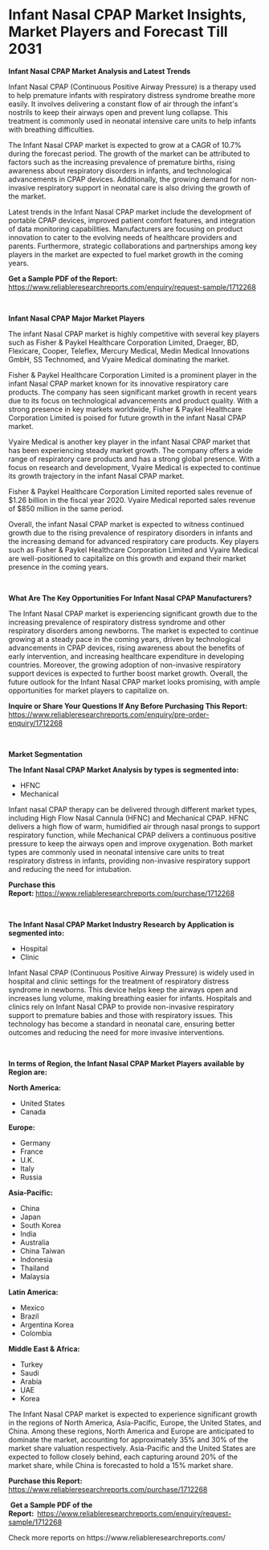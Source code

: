 <p><h1>Infant Nasal CPAP Market Insights, Market Players and Forecast Till 2031</h1></p><p><strong>Infant Nasal CPAP Market Analysis and Latest Trends</strong></p>
<p><p>Infant Nasal CPAP (Continuous Positive Airway Pressure) is a therapy used to help premature infants with respiratory distress syndrome breathe more easily. It involves delivering a constant flow of air through the infant's nostrils to keep their airways open and prevent lung collapse. This treatment is commonly used in neonatal intensive care units to help infants with breathing difficulties.</p><p>The Infant Nasal CPAP market is expected to grow at a CAGR of 10.7% during the forecast period. The growth of the market can be attributed to factors such as the increasing prevalence of premature births, rising awareness about respiratory disorders in infants, and technological advancements in CPAP devices. Additionally, the growing demand for non-invasive respiratory support in neonatal care is also driving the growth of the market.</p><p>Latest trends in the Infant Nasal CPAP market include the development of portable CPAP devices, improved patient comfort features, and integration of data monitoring capabilities. Manufacturers are focusing on product innovation to cater to the evolving needs of healthcare providers and parents. Furthermore, strategic collaborations and partnerships among key players in the market are expected to fuel market growth in the coming years.</p></p>
<p><strong>Get a Sample PDF of the Report:&nbsp;</strong> <a href="https://www.reliableresearchreports.com/enquiry/request-sample/1712268">https://www.reliableresearchreports.com/enquiry/request-sample/1712268</a></p>
<p>&nbsp;</p>
<p><strong>Infant Nasal CPAP Major Market Players</strong></p>
<p><p>The infant Nasal CPAP market is highly competitive with several key players such as Fisher & Paykel Healthcare Corporation Limited, Draeger, BD, Flexicare, Cooper, Teleflex, Mercury Medical, Medin Medical Innovations GmbH, SS Technomed, and Vyaire Medical dominating the market.</p><p>Fisher & Paykel Healthcare Corporation Limited is a prominent player in the infant Nasal CPAP market known for its innovative respiratory care products. The company has seen significant market growth in recent years due to its focus on technological advancements and product quality. With a strong presence in key markets worldwide, Fisher & Paykel Healthcare Corporation Limited is poised for future growth in the infant Nasal CPAP market.</p><p>Vyaire Medical is another key player in the infant Nasal CPAP market that has been experiencing steady market growth. The company offers a wide range of respiratory care products and has a strong global presence. With a focus on research and development, Vyaire Medical is expected to continue its growth trajectory in the infant Nasal CPAP market.</p><p>Fisher & Paykel Healthcare Corporation Limited reported sales revenue of $1.26 billion in the fiscal year 2020. Vyaire Medical reported sales revenue of $850 million in the same period.</p><p>Overall, the infant Nasal CPAP market is expected to witness continued growth due to the rising prevalence of respiratory disorders in infants and the increasing demand for advanced respiratory care products. Key players such as Fisher & Paykel Healthcare Corporation Limited and Vyaire Medical are well-positioned to capitalize on this growth and expand their market presence in the coming years.</p></p>
<p>&nbsp;</p>
<p><strong>What Are The Key Opportunities For Infant Nasal CPAP Manufacturers?</strong></p>
<p><p>The Infant Nasal CPAP market is experiencing significant growth due to the increasing prevalence of respiratory distress syndrome and other respiratory disorders among newborns. The market is expected to continue growing at a steady pace in the coming years, driven by technological advancements in CPAP devices, rising awareness about the benefits of early intervention, and increasing healthcare expenditure in developing countries. Moreover, the growing adoption of non-invasive respiratory support devices is expected to further boost market growth. Overall, the future outlook for the Infant Nasal CPAP market looks promising, with ample opportunities for market players to capitalize on.</p></p>
<p><strong>Inquire or Share Your Questions If Any Before Purchasing This Report:</strong> <a href="https://www.reliableresearchreports.com/enquiry/pre-order-enquiry/1712268">https://www.reliableresearchreports.com/enquiry/pre-order-enquiry/1712268</a></p>
<p>&nbsp;</p>
<p><strong>Market Segmentation</strong></p>
<p><strong>The Infant Nasal CPAP Market Analysis by types is segmented into:</strong></p>
<p><ul><li>HFNC</li><li>Mechanical</li></ul></p>
<p><p>Infant nasal CPAP therapy can be delivered through different market types, including High Flow Nasal Cannula (HFNC) and Mechanical CPAP. HFNC delivers a high flow of warm, humidified air through nasal prongs to support respiratory function, while Mechanical CPAP delivers a continuous positive pressure to keep the airways open and improve oxygenation. Both market types are commonly used in neonatal intensive care units to treat respiratory distress in infants, providing non-invasive respiratory support and reducing the need for intubation.</p></p>
<p><strong>Purchase this Report:&nbsp;</strong><a href="https://www.reliableresearchreports.com/purchase/1712268">https://www.reliableresearchreports.com/purchase/1712268</a></p>
<p>&nbsp;</p>
<p><strong>The Infant Nasal CPAP Market Industry Research by Application is segmented into:</strong></p>
<p><ul><li>Hospital</li><li>Clinic</li></ul></p>
<p><p>Infant Nasal CPAP (Continuous Positive Airway Pressure) is widely used in hospital and clinic settings for the treatment of respiratory distress syndrome in newborns. This device helps keep the airways open and increases lung volume, making breathing easier for infants. Hospitals and clinics rely on Infant Nasal CPAP to provide non-invasive respiratory support to premature babies and those with respiratory issues. This technology has become a standard in neonatal care, ensuring better outcomes and reducing the need for more invasive interventions.</p></p>
<p>&nbsp;</p>
<p><strong>In terms of Region, the Infant Nasal CPAP Market Players available by Region are:</strong></p>
<p>
    <p> <strong> North America: </strong>
        <ul>
            <li>United States</li>
            <li>Canada</li>
        </ul>
        </p> 
    <p> <strong> Europe: </strong>
        <ul>
            <li>Germany</li>
            <li>France</li>
            <li>U.K.</li>
            <li>Italy</li>
            <li>Russia</li>
        </ul>
        </p> 
    <p> <strong> Asia-Pacific: </strong>
        <ul>
            <li>China</li>
            <li>Japan</li>
            <li>South Korea</li>
            <li>India</li>
            <li>Australia</li>
            <li>China Taiwan</li>
            <li>Indonesia</li>
            <li>Thailand</li>
            <li>Malaysia</li>
        </ul>
        </p> 
    <p> <strong> Latin America: </strong>
        <ul>
            <li>Mexico</li>
            <li>Brazil</li>
            <li>Argentina Korea</li>
            <li>Colombia</li>
        </ul>
        </p> 
    <p> <strong> Middle East & Africa: </strong>
        <ul>
            <li>Turkey</li>
            <li>Saudi</li>
            <li>Arabia</li>
            <li>UAE</li>
            <li>Korea</li>
        </ul>
    </p>
    </p>
<p><p>The Infant Nasal CPAP market is expected to experience significant growth in the regions of North America, Asia-Pacific, Europe, the United States, and China. Among these regions, North America and Europe are anticipated to dominate the market, accounting for approximately 35% and 30% of the market share valuation respectively. Asia-Pacific and the United States are expected to follow closely behind, each capturing around 20% of the market share, while China is forecasted to hold a 15% market share.</p></p>
<p><strong>Purchase this Report: </strong><a href="https://www.reliableresearchreports.com/purchase/1712268">https://www.reliableresearchreports.com/purchase/1712268</a></p>
<p>&nbsp;<strong>Get a Sample PDF of the Report:&nbsp;&nbsp;</strong><a href="https://www.reliableresearchreports.com/enquiry/request-sample/1712268">https://www.reliableresearchreports.com/enquiry/request-sample/1712268</a></p>
<p><strong></strong></p>
<p>Check more reports on https://www.reliableresearchreports.com/</p>